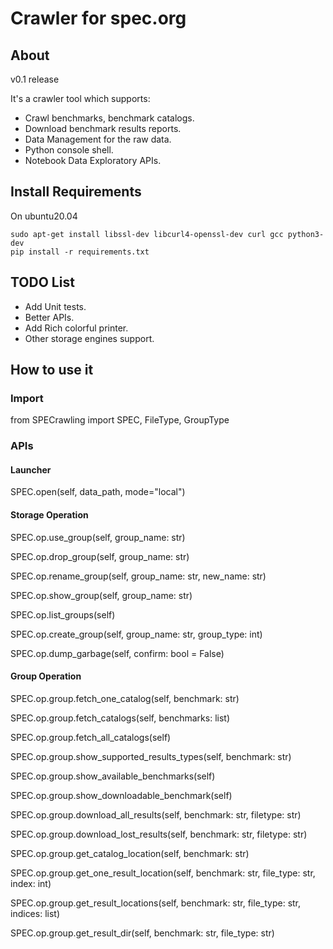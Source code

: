 # Crawler for spec.org
## About
v0.1 release

It's a crawler tool which supports:
* Crawl benchmarks, benchmark catalogs.
* Download benchmark results reports.
* Data Management for the raw data.
* Python console shell.
* Notebook Data Exploratory APIs. 

## Install Requirements
On ubuntu20.04
```shell
sudo apt-get install libssl-dev libcurl4-openssl-dev curl gcc python3-dev
pip install -r requirements.txt
```

## TODO List
* Add Unit tests.
* Better APIs.
* Add Rich colorful printer.
* Other storage engines support.

## How to use it
### Import
from SPECrawling import SPEC, FileType, GroupType
### APIs
#### Launcher
SPEC.open(self, data_path, mode="local")
#### Storage Operation
SPEC.op.use_group(self, group_name: str)

SPEC.op.drop_group(self, group_name: str)

SPEC.op.rename_group(self, group_name: str, new_name: str)

SPEC.op.show_group(self, group_name: str)

SPEC.op.list_groups(self)

SPEC.op.create_group(self, group_name: str, group_type: int)

SPEC.op.dump_garbage(self, confirm: bool = False)

#### Group Operation
SPEC.op.group.fetch_one_catalog(self, benchmark: str)

SPEC.op.group.fetch_catalogs(self, benchmarks: list)

SPEC.op.group.fetch_all_catalogs(self)

SPEC.op.group.show_supported_results_types(self, benchmark: str)

SPEC.op.group.show_available_benchmarks(self)

SPEC.op.group.show_downloadable_benchmark(self)

SPEC.op.group.download_all_results(self, benchmark: str, filetype: str)

SPEC.op.group.download_lost_results(self, benchmark: str, filetype: str)

SPEC.op.group.get_catalog_location(self, benchmark: str)

SPEC.op.group.get_one_result_location(self, benchmark: str, file_type: str, index: int)

SPEC.op.group.get_result_locations(self, benchmark: str, file_type: str, indices: list)

SPEC.op.group.get_result_dir(self, benchmark: str, file_type: str)


